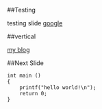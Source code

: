 ##Testing

testing slide [google](www.google.com)


##vertical

[my blog](../)



##Next Slide

```
int main ()
{
	printf("hello world!\n");
	return 0;
}
```